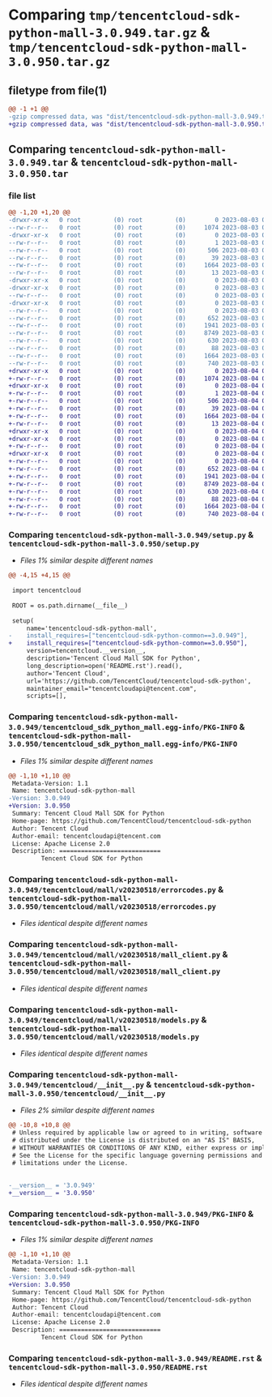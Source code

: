 # Comparing `tmp/tencentcloud-sdk-python-mall-3.0.949.tar.gz` & `tmp/tencentcloud-sdk-python-mall-3.0.950.tar.gz`

## filetype from file(1)

```diff
@@ -1 +1 @@
-gzip compressed data, was "dist/tencentcloud-sdk-python-mall-3.0.949.tar", last modified: Thu Aug  3 00:29:14 2023, max compression
+gzip compressed data, was "dist/tencentcloud-sdk-python-mall-3.0.950.tar", last modified: Fri Aug  4 00:30:13 2023, max compression
```

## Comparing `tencentcloud-sdk-python-mall-3.0.949.tar` & `tencentcloud-sdk-python-mall-3.0.950.tar`

### file list

```diff
@@ -1,20 +1,20 @@
-drwxr-xr-x   0 root         (0) root         (0)        0 2023-08-03 00:29:14.000000 tencentcloud-sdk-python-mall-3.0.949/
--rw-r--r--   0 root         (0) root         (0)     1074 2023-08-03 00:29:14.000000 tencentcloud-sdk-python-mall-3.0.949/setup.py
-drwxr-xr-x   0 root         (0) root         (0)        0 2023-08-03 00:29:14.000000 tencentcloud-sdk-python-mall-3.0.949/tencentcloud_sdk_python_mall.egg-info/
--rw-r--r--   0 root         (0) root         (0)        1 2023-08-03 00:29:14.000000 tencentcloud-sdk-python-mall-3.0.949/tencentcloud_sdk_python_mall.egg-info/dependency_links.txt
--rw-r--r--   0 root         (0) root         (0)      506 2023-08-03 00:29:14.000000 tencentcloud-sdk-python-mall-3.0.949/tencentcloud_sdk_python_mall.egg-info/SOURCES.txt
--rw-r--r--   0 root         (0) root         (0)       39 2023-08-03 00:29:14.000000 tencentcloud-sdk-python-mall-3.0.949/tencentcloud_sdk_python_mall.egg-info/requires.txt
--rw-r--r--   0 root         (0) root         (0)     1664 2023-08-03 00:29:14.000000 tencentcloud-sdk-python-mall-3.0.949/tencentcloud_sdk_python_mall.egg-info/PKG-INFO
--rw-r--r--   0 root         (0) root         (0)       13 2023-08-03 00:29:14.000000 tencentcloud-sdk-python-mall-3.0.949/tencentcloud_sdk_python_mall.egg-info/top_level.txt
-drwxr-xr-x   0 root         (0) root         (0)        0 2023-08-03 00:29:14.000000 tencentcloud-sdk-python-mall-3.0.949/tencentcloud/
-drwxr-xr-x   0 root         (0) root         (0)        0 2023-08-03 00:29:14.000000 tencentcloud-sdk-python-mall-3.0.949/tencentcloud/mall/
--rw-r--r--   0 root         (0) root         (0)        0 2023-08-03 00:29:14.000000 tencentcloud-sdk-python-mall-3.0.949/tencentcloud/mall/__init__.py
-drwxr-xr-x   0 root         (0) root         (0)        0 2023-08-03 00:29:14.000000 tencentcloud-sdk-python-mall-3.0.949/tencentcloud/mall/v20230518/
--rw-r--r--   0 root         (0) root         (0)        0 2023-08-03 00:29:14.000000 tencentcloud-sdk-python-mall-3.0.949/tencentcloud/mall/v20230518/__init__.py
--rw-r--r--   0 root         (0) root         (0)      652 2023-08-03 00:29:14.000000 tencentcloud-sdk-python-mall-3.0.949/tencentcloud/mall/v20230518/errorcodes.py
--rw-r--r--   0 root         (0) root         (0)     1941 2023-08-03 00:29:14.000000 tencentcloud-sdk-python-mall-3.0.949/tencentcloud/mall/v20230518/mall_client.py
--rw-r--r--   0 root         (0) root         (0)     8749 2023-08-03 00:29:14.000000 tencentcloud-sdk-python-mall-3.0.949/tencentcloud/mall/v20230518/models.py
--rw-r--r--   0 root         (0) root         (0)      630 2023-08-03 00:29:14.000000 tencentcloud-sdk-python-mall-3.0.949/tencentcloud/__init__.py
--rw-r--r--   0 root         (0) root         (0)       88 2023-08-03 00:29:14.000000 tencentcloud-sdk-python-mall-3.0.949/setup.cfg
--rw-r--r--   0 root         (0) root         (0)     1664 2023-08-03 00:29:14.000000 tencentcloud-sdk-python-mall-3.0.949/PKG-INFO
--rw-r--r--   0 root         (0) root         (0)      740 2023-08-03 00:29:14.000000 tencentcloud-sdk-python-mall-3.0.949/README.rst
+drwxr-xr-x   0 root         (0) root         (0)        0 2023-08-04 00:30:13.000000 tencentcloud-sdk-python-mall-3.0.950/
+-rw-r--r--   0 root         (0) root         (0)     1074 2023-08-04 00:30:13.000000 tencentcloud-sdk-python-mall-3.0.950/setup.py
+drwxr-xr-x   0 root         (0) root         (0)        0 2023-08-04 00:30:13.000000 tencentcloud-sdk-python-mall-3.0.950/tencentcloud_sdk_python_mall.egg-info/
+-rw-r--r--   0 root         (0) root         (0)        1 2023-08-04 00:30:13.000000 tencentcloud-sdk-python-mall-3.0.950/tencentcloud_sdk_python_mall.egg-info/dependency_links.txt
+-rw-r--r--   0 root         (0) root         (0)      506 2023-08-04 00:30:13.000000 tencentcloud-sdk-python-mall-3.0.950/tencentcloud_sdk_python_mall.egg-info/SOURCES.txt
+-rw-r--r--   0 root         (0) root         (0)       39 2023-08-04 00:30:13.000000 tencentcloud-sdk-python-mall-3.0.950/tencentcloud_sdk_python_mall.egg-info/requires.txt
+-rw-r--r--   0 root         (0) root         (0)     1664 2023-08-04 00:30:13.000000 tencentcloud-sdk-python-mall-3.0.950/tencentcloud_sdk_python_mall.egg-info/PKG-INFO
+-rw-r--r--   0 root         (0) root         (0)       13 2023-08-04 00:30:13.000000 tencentcloud-sdk-python-mall-3.0.950/tencentcloud_sdk_python_mall.egg-info/top_level.txt
+drwxr-xr-x   0 root         (0) root         (0)        0 2023-08-04 00:30:13.000000 tencentcloud-sdk-python-mall-3.0.950/tencentcloud/
+drwxr-xr-x   0 root         (0) root         (0)        0 2023-08-04 00:30:13.000000 tencentcloud-sdk-python-mall-3.0.950/tencentcloud/mall/
+-rw-r--r--   0 root         (0) root         (0)        0 2023-08-04 00:30:13.000000 tencentcloud-sdk-python-mall-3.0.950/tencentcloud/mall/__init__.py
+drwxr-xr-x   0 root         (0) root         (0)        0 2023-08-04 00:30:13.000000 tencentcloud-sdk-python-mall-3.0.950/tencentcloud/mall/v20230518/
+-rw-r--r--   0 root         (0) root         (0)        0 2023-08-04 00:30:13.000000 tencentcloud-sdk-python-mall-3.0.950/tencentcloud/mall/v20230518/__init__.py
+-rw-r--r--   0 root         (0) root         (0)      652 2023-08-04 00:30:13.000000 tencentcloud-sdk-python-mall-3.0.950/tencentcloud/mall/v20230518/errorcodes.py
+-rw-r--r--   0 root         (0) root         (0)     1941 2023-08-04 00:30:13.000000 tencentcloud-sdk-python-mall-3.0.950/tencentcloud/mall/v20230518/mall_client.py
+-rw-r--r--   0 root         (0) root         (0)     8749 2023-08-04 00:30:13.000000 tencentcloud-sdk-python-mall-3.0.950/tencentcloud/mall/v20230518/models.py
+-rw-r--r--   0 root         (0) root         (0)      630 2023-08-04 00:30:13.000000 tencentcloud-sdk-python-mall-3.0.950/tencentcloud/__init__.py
+-rw-r--r--   0 root         (0) root         (0)       88 2023-08-04 00:30:13.000000 tencentcloud-sdk-python-mall-3.0.950/setup.cfg
+-rw-r--r--   0 root         (0) root         (0)     1664 2023-08-04 00:30:13.000000 tencentcloud-sdk-python-mall-3.0.950/PKG-INFO
+-rw-r--r--   0 root         (0) root         (0)      740 2023-08-04 00:30:13.000000 tencentcloud-sdk-python-mall-3.0.950/README.rst
```

### Comparing `tencentcloud-sdk-python-mall-3.0.949/setup.py` & `tencentcloud-sdk-python-mall-3.0.950/setup.py`

 * *Files 1% similar despite different names*

```diff
@@ -4,15 +4,15 @@
 
 import tencentcloud
 
 ROOT = os.path.dirname(__file__)
 
 setup(
     name='tencentcloud-sdk-python-mall',
-    install_requires=["tencentcloud-sdk-python-common==3.0.949"],
+    install_requires=["tencentcloud-sdk-python-common==3.0.950"],
     version=tencentcloud.__version__,
     description='Tencent Cloud Mall SDK for Python',
     long_description=open('README.rst').read(),
     author='Tencent Cloud',
     url='https://github.com/TencentCloud/tencentcloud-sdk-python',
     maintainer_email="tencentcloudapi@tencent.com",
     scripts=[],
```

### Comparing `tencentcloud-sdk-python-mall-3.0.949/tencentcloud_sdk_python_mall.egg-info/PKG-INFO` & `tencentcloud-sdk-python-mall-3.0.950/tencentcloud_sdk_python_mall.egg-info/PKG-INFO`

 * *Files 1% similar despite different names*

```diff
@@ -1,10 +1,10 @@
 Metadata-Version: 1.1
 Name: tencentcloud-sdk-python-mall
-Version: 3.0.949
+Version: 3.0.950
 Summary: Tencent Cloud Mall SDK for Python
 Home-page: https://github.com/TencentCloud/tencentcloud-sdk-python
 Author: Tencent Cloud
 Author-email: tencentcloudapi@tencent.com
 License: Apache License 2.0
 Description: ============================
         Tencent Cloud SDK for Python
```

### Comparing `tencentcloud-sdk-python-mall-3.0.949/tencentcloud/mall/v20230518/errorcodes.py` & `tencentcloud-sdk-python-mall-3.0.950/tencentcloud/mall/v20230518/errorcodes.py`

 * *Files identical despite different names*

### Comparing `tencentcloud-sdk-python-mall-3.0.949/tencentcloud/mall/v20230518/mall_client.py` & `tencentcloud-sdk-python-mall-3.0.950/tencentcloud/mall/v20230518/mall_client.py`

 * *Files identical despite different names*

### Comparing `tencentcloud-sdk-python-mall-3.0.949/tencentcloud/mall/v20230518/models.py` & `tencentcloud-sdk-python-mall-3.0.950/tencentcloud/mall/v20230518/models.py`

 * *Files identical despite different names*

### Comparing `tencentcloud-sdk-python-mall-3.0.949/tencentcloud/__init__.py` & `tencentcloud-sdk-python-mall-3.0.950/tencentcloud/__init__.py`

 * *Files 2% similar despite different names*

```diff
@@ -10,8 +10,8 @@
 # Unless required by applicable law or agreed to in writing, software
 # distributed under the License is distributed on an "AS IS" BASIS,
 # WITHOUT WARRANTIES OR CONDITIONS OF ANY KIND, either express or implied.
 # See the License for the specific language governing permissions and
 # limitations under the License.
 
 
-__version__ = '3.0.949'
+__version__ = '3.0.950'
```

### Comparing `tencentcloud-sdk-python-mall-3.0.949/PKG-INFO` & `tencentcloud-sdk-python-mall-3.0.950/PKG-INFO`

 * *Files 1% similar despite different names*

```diff
@@ -1,10 +1,10 @@
 Metadata-Version: 1.1
 Name: tencentcloud-sdk-python-mall
-Version: 3.0.949
+Version: 3.0.950
 Summary: Tencent Cloud Mall SDK for Python
 Home-page: https://github.com/TencentCloud/tencentcloud-sdk-python
 Author: Tencent Cloud
 Author-email: tencentcloudapi@tencent.com
 License: Apache License 2.0
 Description: ============================
         Tencent Cloud SDK for Python
```

### Comparing `tencentcloud-sdk-python-mall-3.0.949/README.rst` & `tencentcloud-sdk-python-mall-3.0.950/README.rst`

 * *Files identical despite different names*

